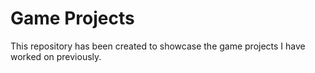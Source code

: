 # Game Projects
This repository has been created to showcase the game projects I have worked on previously.
